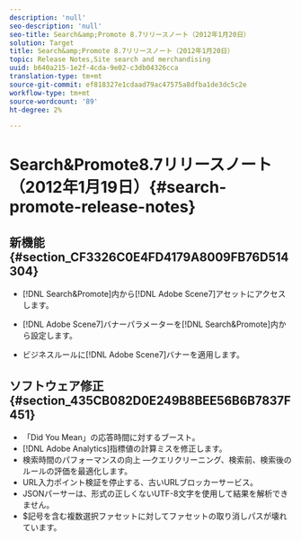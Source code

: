 ```yaml
---
description: 'null'
seo-description: 'null'
seo-title: Search&amp;Promote 8.7リリースノート（2012年1月20日）
solution: Target
title: Search&amp;Promote 8.7リリースノート（2012年1月20日）
topic: Release Notes,Site search and merchandising
uuid: b640a215-1e2f-4cda-9e02-c3db04326cca
translation-type: tm+mt
source-git-commit: ef818327e1cdaad79ac47575a8dfba1de3dc5c2e
workflow-type: tm+mt
source-wordcount: '89'
ht-degree: 2%

---
```



# Search&amp;Promote8.7リリースノート（2012年1月19日）{#search-promote-release-notes}

## 新機能{#section_CF3326C0E4FD4179A8009FB76D514304}

* [!DNL Search&Promote]内から[!DNL Adobe Scene7]アセットにアクセスします。
* [!DNL Adobe Scene7]バナーパラメーターを[!DNL Search&Promote]内から設定します。

* ビジネスルールに[!DNL Adobe Scene7]バナーを適用します。

## ソフトウェア修正{#section_435CB082D0E249B8BEE56B6B7837F451}

* 「Did You Mean」の応答時間に対するブースト。
* [!DNL Adobe Analytics]指標値の計算ミスを修正します。
* 検索時間のパフォーマンスの向上 —クエリクリーニング、検索前、検索後のルールの評価を最適化します。
* URL入力ポイント検証を停止する、古いURLブロッカーサービス。
* JSONパーサーは、形式の正しくないUTF-8文字を使用して結果を解析できません。
* $記号を含む複数選択ファセットに対してファセットの取り消しパスが壊れています。

